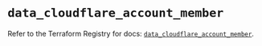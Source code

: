 # `data_cloudflare_account_member`

Refer to the Terraform Registry for docs: [`data_cloudflare_account_member`](https://registry.terraform.io/providers/cloudflare/cloudflare/5.0.0/docs/data-sources/account_member).
